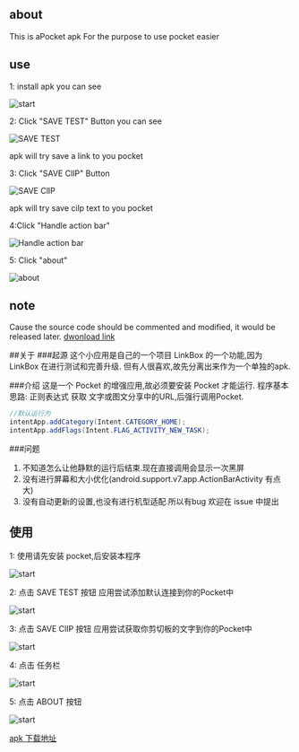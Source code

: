 ## about
This is aPocket apk
For the purpose to use pocket easier

## use
1: install apk 
you can see 

![start](http://qiaoblog.b0.upaiyun.com/1.jpg)

2: Click "SAVE TEST" Button
you can see 

![SAVE TEST](http://qiaoblog.b0.upaiyun.com/2.jpg)

apk will try save a link to you pocket

3: Click "SAVE ClIP" Button

![SAVE ClIP](http://qiaoblog.b0.upaiyun.com/3.jpg)

apk will try save cilp text to you pocket

4:Click "Handle action bar"

![Handle action bar](http://qiaoblog.b0.upaiyun.com/4.jpg)

5: Click "about"

![about](http://qiaoblog.b0.upaiyun.com/5.jpg)

## note
Cause the source code should be commented and modified, it would be released later.
[dwonload link](http://qiaoblog.b0.upaiyun.com/app-release.apk)

##关于
###起源
这个小应用是自己的一个项目 LinkBox 的一个功能,因为 LinkBox 在进行测试和完善升级.
但有人很喜欢,故先分离出来作为一个单独的apk.

###介绍
这是一个 Pocket 的增强应用,故必须要安装 Pocket 才能运行.
程序基本思路: 正则表达式 获取 文字或图文分享中的URL,后强行调用Pocket.

```java
//默认运行为
intentApp.addCategory(Intent.CATEGORY_HOME);
intentApp.addFlags(Intent.FLAG_ACTIVITY_NEW_TASK);
```

###问题

1. 不知道怎么让他静默的运行后结束.现在直接调用会显示一次黑屏
2. 没有进行屏幕和大小优化(android.support.v7.app.ActionBarActivity 有点大)
3. 没有自动更新的设置,也没有进行机型适配.所以有bug 欢迎在 issue 中提出

## 使用
1: 使用请先安装 pocket,后安装本程序

![start](http://qiaoblog.b0.upaiyun.com/1.jpg)

2: 点击 SAVE TEST 按钮 
应用尝试添加默认连接到你的Pocket中

![start](http://qiaoblog.b0.upaiyun.com/2.jpg)
    
3: 点击 SAVE ClIP 按钮 
应用尝试获取你剪切板的文字到你的Pocket中

![start](http://qiaoblog.b0.upaiyun.com/3.jpg)
    
4: 点击 任务栏

![start](http://qiaoblog.b0.upaiyun.com/4.jpg)
    
5: 点击 ABOUT 按钮 

![start](http://qiaoblog.b0.upaiyun.com/5.jpg)
    
[apk 下载地址](http://qiaoblog.b0.upaiyun.com/app-release.apk)